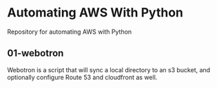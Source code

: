 # Automating AWS With Python
Repository for automating AWS with Python

## 01-webotron

Webotron is a script that will sync a local directory to an s3 bucket, and optionally configure Route 53 and cloudfront as well.
